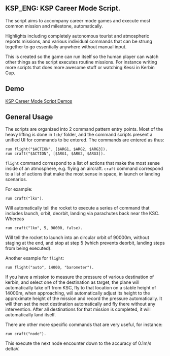 ## KSP_ENG: KSP Career Mode Script.

The script aims to accompany career mode games and execute most common mission and milestone, automatically.

Highlights including completely autonomous tourist and atmospheric reports missions, and various individual commands that can be strung together to go essentially anywhere without manual input.

This is created so the game can run itself so the human player can watch other things as the script executes routine missions. For instance writing more scripts that does more awesome stuff or watching Kessi in Kerbin Cup.

## Demo

[KSP Career Mode Script Demos](https://www.youtube.com/playlist?list=PLGks7zbRYSDxT3P7UUZqm2-lpg0A6tWXP)

## General Usage

The scripts are organized into 2 command pattern entry points. Most of the heavy lifting is done in `lib/` folder, and the command scripts present a unified UI for commands to be entered. The commands are entered as thus:

```
run flight("$ACTION", [$ARG1, $ARG2, $ARG3]).
run craft("$ACTION", [$ARG1, $ARG2, $ARG3]).
```

`flight` command correspond to a list of actions that make the most sense inside of an atmosphere, e.g. flying an aircraft. `craft` command correspond to a list of actions that make the most sense in space, in launch or landing scenarios.

For example:

```
run craft("lko").
```

Will automatically tell the rocket to execute a series of command that includes launch, orbit, deorbit, landing via parachutes back near the KSC. Whereas

```
run craft("lko", 5, 90000, false).
```

Will tell the rocket to launch into an circular orbit of 90000m, without staging at the end, and stop at step 5 (which prevents deorbit, landing steps from being executed).

Another example for `flight`:

```
run flight("auto", 14000, "barometer").
```

If you have a mission to measure the pressure of various destination of kerbin, and select one of the destination as target, the plane will automatically take off from KSC, fly to that location on a stable height of 14000m, when approaching, will automatically adjust its height to the approximate height of the mission and record the pressure automatically. It will then set the next destination automatically and fly there without any intervention. After all destinations for that mission is completed, it will automatically land itself.

There are other more specific commands that are very useful, for instance:

```
run craft("node").
```

This execute the next node encounter down to the accuracy of 0.1m/s deltaV.
